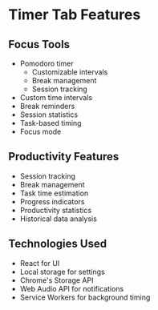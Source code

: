 # Timer Tab Features

## Focus Tools
- Pomodoro timer
  - Customizable intervals
  - Break management
  - Session tracking
- Custom time intervals
- Break reminders
- Session statistics
- Task-based timing
- Focus mode

## Productivity Features
- Session tracking
- Break management
- Task time estimation
- Progress indicators
- Productivity statistics
- Historical data analysis

## Technologies Used
- React for UI
- Local storage for settings
- Chrome's Storage API
- Web Audio API for notifications
- Service Workers for background timing